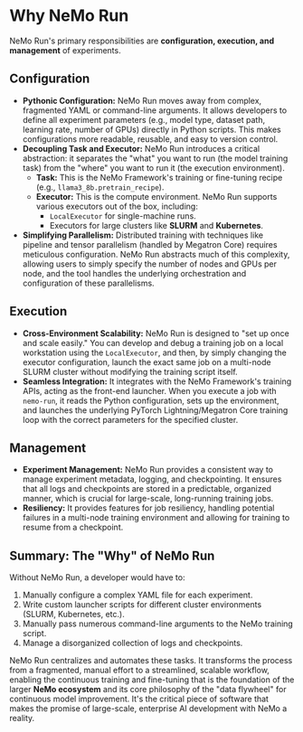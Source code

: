 
# Why NeMo Run

NeMo Run's primary responsibilities are **configuration, execution, and management** of experiments.

## Configuration

* **Pythonic Configuration:** NeMo Run moves away from complex, fragmented YAML or command-line arguments. It allows developers to define all experiment parameters (e.g., model type, dataset path, learning rate, number of GPUs) directly in Python scripts. This makes configurations more readable, reusable, and easy to version control.
* **Decoupling Task and Executor:** NeMo Run introduces a critical abstraction: it separates the "what" you want to run (the model training task) from the "where" you want to run it (the execution environment).
  * **Task:** This is the NeMo Framework's training or fine-tuning recipe (e.g., `llama3_8b.pretrain_recipe`).
  * **Executor:** This is the compute environment. NeMo Run supports various executors out of the box, including:
    * `LocalExecutor` for single-machine runs.
    * Executors for large clusters like **SLURM** and **Kubernetes**.
* **Simplifying Parallelism:** Distributed training with techniques like pipeline and tensor parallelism (handled by Megatron Core) requires meticulous configuration. NeMo Run abstracts much of this complexity, allowing users to simply specify the number of nodes and GPUs per node, and the tool handles the underlying orchestration and configuration of these parallelisms.

## Execution

* **Cross-Environment Scalability:** NeMo Run is designed to "set up once and scale easily." You can develop and debug a training job on a local workstation using the `LocalExecutor`, and then, by simply changing the executor configuration, launch the exact same job on a multi-node SLURM cluster without modifying the training script itself.
* **Seamless Integration:** It integrates with the NeMo Framework's training APIs, acting as the front-end launcher. When you execute a job with `nemo-run`, it reads the Python configuration, sets up the environment, and launches the underlying PyTorch Lightning/Megatron Core training loop with the correct parameters for the specified cluster.

## Management

* **Experiment Management:** NeMo Run provides a consistent way to manage experiment metadata, logging, and checkpointing. It ensures that all logs and checkpoints are stored in a predictable, organized manner, which is crucial for large-scale, long-running training jobs.
* **Resiliency:** It provides features for job resiliency, handling potential failures in a multi-node training environment and allowing for training to resume from a checkpoint.

## Summary: The "Why" of NeMo Run

Without NeMo Run, a developer would have to:

1. Manually configure a complex YAML file for each experiment.
2. Write custom launcher scripts for different cluster environments (SLURM, Kubernetes, etc.).
3. Manually pass numerous command-line arguments to the NeMo training script.
4. Manage a disorganized collection of logs and checkpoints.

NeMo Run centralizes and automates these tasks. It transforms the process from a fragmented, manual effort to a streamlined, scalable workflow, enabling the continuous training and fine-tuning that is the foundation of the larger **NeMo ecosystem** and its core philosophy of the "data flywheel" for continuous model improvement. It's the critical piece of software that makes the promise of large-scale, enterprise AI development with NeMo a reality.
